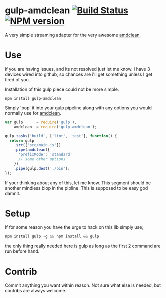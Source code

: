 gulp-amdclean [![Build Status](https://travis-ci.org/rstone770/gulp-amdclean.png?branch=master)](https://travis-ci.org/rstone770/gulp-amdclean) [![NPM version](https://badge.fury.io/js/gulp-amdclean.png)](http://badge.fury.io/js/gulp-amdclean)
====

A very simple streaming adapter for the very awesome [amdclean](https://github.com/gfranko/amdclean).

# Use

if you are having issues, and its not resolved just let me know. I have 3 devices wired into github, so chances are i'll get something unless I get tired of you.

Installation of this gulp piece could not be more simple. 
```javscript
npm install gulp-amdclean
```

Simply 'pop' it into your gulp pipeline along with any options you would normally use for [amdclean](https://github.com/gfranko/amdclean).

```javascript
var gulp      = require('gulp'),
    amdclean  = require('gulp-amdclean');

gulp.tasks('build', ['lint', 'test'], function() {
  return gulp
    .src(['src/main.js'])
    .pipe(amdclean({
      'prefixMode': 'standard'
      // some other options
    })
    .pipe(gulp.dest('./bin');
});
```

If your thinking about any of this, let me know. This segment should be another mindless blop in the pipline. This is supposed to be easy god damnit.

# Setup

If for some reason you have the urge to hack on this lib simply use;
```javascript
npm install gulp -g && npm install && gulp
```
the only thing really needed here is gulp as long as the first 2 command are run before hand.

# Contrib

Commit anything you want within reason. Not sure what else is needed, but contribs are always welcome.